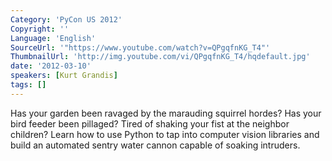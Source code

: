 ```yaml
---
Category: 'PyCon US 2012'
Copyright: ''
Language: 'English'
SourceUrl: '"https://www.youtube.com/watch?v=QPgqfnKG_T4"'
ThumbnailUrl: 'http://img.youtube.com/vi/QPgqfnKG_T4/hqdefault.jpg'
date: '2012-03-10'
speakers: [Kurt Grandis]
tags: []
---
```

Has your garden been ravaged by the marauding squirrel hordes? Has your bird
feeder been pillaged? Tired of shaking your fist at the neighbor children?
Learn how to use Python to tap into computer vision libraries and build an
automated sentry water cannon capable of soaking intruders.

